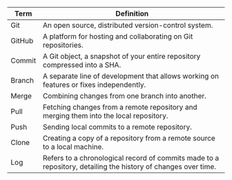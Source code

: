 | Term   | Definition                                                                                                    |
| ------ | ------------------------------------------------------------------------------------------------------------- |
| Git    | An open source, distributed version-control system.                                                           |
| GitHub | A platform for hosting and collaborating on Git repositories.                                                 |
| Commit | A Git object, a snapshot of your entire repository compressed into a SHA.                                     |
| Branch | A separate line of development that allows working on features or fixes independently.                        |
| Merge  | Combining changes from one branch into another.                                                               |
| Pull   | Fetching changes from a remote repository and merging them into the local repository.                         |
| Push   | Sending local commits to a remote repository.                                                                 |
| Clone  | Creating a copy of a repository from a remote source to a local machine.                                      |
| Log    | Refers to a chronological record of commits made to a repository, detailing the history of changes over time. |
